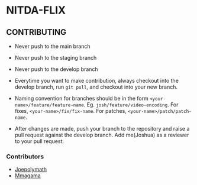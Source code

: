 # NITDA-FLIX

## CONTRIBUTING

- Never push to the main branch
- Never push to the staging branch
- Never push to the develop branch
- Everytime you want to make contribution, always checkout into the develop branch, run `git pull`, and checkout into your new branch.

- Naming convention for branches should be in the form `<your-name>/feature/feature-name`. Eg. `josh/feature/video-encoding`. For fixes, `<your-name>/fix/fix-name`. For patches, `<your-name>/patch/patch-name`.
- After changes are made, push your branch to the repository and raise a pull request against the develop branch. Add me(Joshua) as a reviewer to your pull request.

### Contributors

- [Joepolymath](https://github.com/Joepolymath)
- [Mmagama](https://github.com/mmagama)
